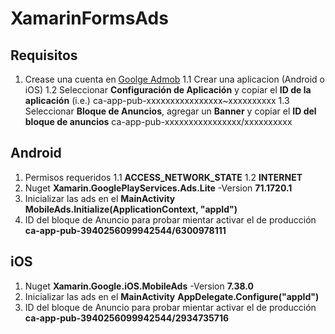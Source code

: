 # XamarinFormsAds

## Requisitos

1. Crease una cuenta en [Goolge Admob](https://apps.admob.com/v2/home)
    1.1 Crear una aplicacion (Android o iOS)
    1.2 Seleccionar **Configuración de Aplicación** y copiar el **ID de la aplicación** (i.e.) ca-app-pub-xxxxxxxxxxxxxxxx~xxxxxxxxxx
    1.3 Seleccionar **Bloque de Anuncios**, agregar un **Banner** y copiar el **ID del bloque de anuncios** ca-app-pub-xxxxxxxxxxxxxxxx/xxxxxxxxxx

## Android

1. Permisos requeridos
    1.1 **ACCESS_NETWORK_STATE**
    1.2 **INTERNET**
2. Nuget **Xamarin.GooglePlayServices.Ads.Lite** -Version **71.1720.1**
3. Inicializar las ads en el **MainActivity** **MobileAds.Initialize(ApplicationContext, "appId")**
4. ID del bloque de Anuncio para probar mientar activar el de producción **ca-app-pub-3940256099942544/6300978111**

## iOS

1. Nuget **Xamarin.Google.iOS.MobileAds** -Version **7.38.0**
2. Inicializar las ads en el **MainActivity** **AppDelegate.Configure("appId")**
3. ID del bloque de Anuncio para probar mientar activar el de producción **ca-app-pub-3940256099942544/2934735716**
